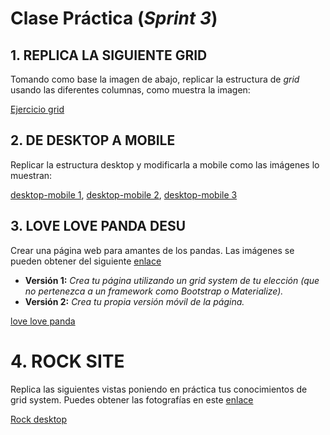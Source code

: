 # __Clase Práctica__ (_Sprint 3_)

## 1. REPLICA LA SIGUIENTE GRID
Tomando como base la imagen de abajo, replicar la estructura de _grid_ usando las diferentes columnas, como muestra la imagen:

[Ejercicio grid](https://raw.githubusercontent.com/Laboratoria/curricula-js/3f8afb2f9db271342808d21647911c1de5c7d19f/04-social-network/00-rwd/06-guided-exercises/ejercicio-grid-gral.png "grid")

## 2. DE DESKTOP A MOBILE

Replicar la estructura desktop y modificarla a mobile como las imágenes lo muestran:

[desktop-mobile 1][1], [desktop-mobile 2][2], [desktop-mobile 3][3]

[1]: https://raw.githubusercontent.com/Laboratoria/curricula-js/3f8afb2f9db271342808d21647911c1de5c7d19f/04-social-network/00-rwd/06-guided-exercises/ex-desktop-mobile.png "desktop-mobile-1"
[2]: https://raw.githubusercontent.com/Laboratoria/curricula-js/3f8afb2f9db271342808d21647911c1de5c7d19f/04-social-network/00-rwd/06-guided-exercises/ex-desktop-mobile2.png "desktop-mobile-2"
[3]: https://raw.githubusercontent.com/Laboratoria/curricula-js/3f8afb2f9db271342808d21647911c1de5c7d19f/04-social-network/00-rwd/06-guided-exercises/ex-desktop-mobile3.png "desktop-mobile-3"

## 3. LOVE LOVE PANDA DESU

Crear una página web para amantes de los pandas. Las imágenes se pueden obtener del siguiente [enlace](https://drive.google.com/drive/folders/1H0v3wCL7I3cJWvJDs9anlCrJpg8FZv1p?usp=sharing)

* __Versión 1:__ _Crea tu página utilizando un grid system de tu elección (que no pertenezca a un framework como Bootstrap o Materialize)._
* __Versión 2:__ _Crea tu propia versión móvil de la página._

[love love panda](https://raw.githubusercontent.com/Laboratoria/curricula-js/a5233dee21c1cb455bc0c044ad4eb0f6b906f960/04-social-network/00-rwd/05-guided-exercises/love-love-panda.png "love-love-panda")

# 4. ROCK SITE

Replica las siguientes vistas poniendo en práctica tus conocimientos de grid system. Puedes obtener las fotografías en este [enlace](https://drive.google.com/drive/folders/1i9wBosEqkP3LEwBsB-T8089-NY5rhZuN?usp=sharing)

[Rock desktop](https://raw.githubusercontent.com/Laboratoria/curricula-js/a5233dee21c1cb455bc0c044ad4eb0f6b906f960/04-social-network/00-rwd/05-guided-exercises/rock-desktop.png "rock-desktop")
